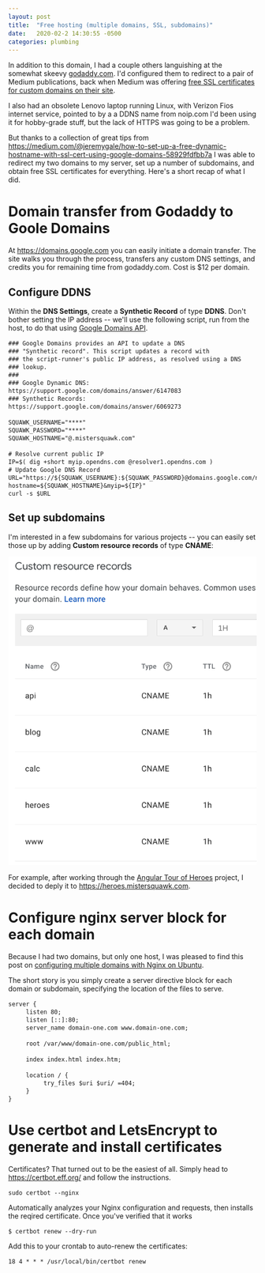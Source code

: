 ```yaml
---
layout: post
title:  "Free hosting (multiple domains, SSL, subdomains)"
date:   2020-02-2 14:30:55 -0500
categories: plumbing
---
```

In addition to this domain, I had a couple others languishing at the somewhat skeevy 
[godaddy.com](https://gizmodo.com/godaddy-sorry-we-promised-holiday-bonuses-that-was-ju-1845948766). I'd configured them to redirect to a pair of Medium publications, back
when Medium was 
offering [free SSL certificates for custom domains on their site](https://help.medium.com/hc/en-us/articles/115003053487-Custom-Domains-service-deprecation). 

I also had an obsolete Lenovo laptop running Linux, with Verizon Fios 
internet service, pointed to by a a DDNS name from noip.com I'd been using it for hobby-grade stuff, but the lack of HTTPS was going to be a problem.

But thanks to a collection of great tips from https://medium.com/@jeremygale/how-to-set-up-a-free-dynamic-hostname-with-ssl-cert-using-google-domains-58929fdfbb7a 
I was able to redirect my two domains to my server, set up a number of subdomains, and obtain free SSL certificates for everything. Here's a short recap of 
what I did.

# Domain transfer from Godaddy to Goole Domains

At https://domains.google.com you can easily initiate a domain transfer. The site walks you through the process, transfers any custom DNS settings, and credits
you for remaining time from godaddy.com. Cost is $12 per domain.

## Configure DDNS

Within the **DNS Settings**, create a **Synthetic Record** of type **DDNS**. Don't bother setting the IP address -- we'll 
use the following script, run from the host, to do that using [Google Domains API](https://support.google.com/domains/answer/6147083?hl=en).

```
### Google Domains provides an API to update a DNS
### "Synthetic record". This script updates a record with 
### the script-runner's public IP address, as resolved using a DNS
### lookup.
###
### Google Dynamic DNS: https://support.google.com/domains/answer/6147083
### Synthetic Records: https://support.google.com/domains/answer/6069273

SQUAWK_USERNAME="****"
SQUAWK_PASSWORD="****"
SQUAWK_HOSTNAME="@.mistersquawk.com"

# Resolve current public IP
IP=$( dig +short myip.opendns.com @resolver1.opendns.com )
# Update Google DNS Record
URL="https://${SQUAWK_USERNAME}:${SQUAWK_PASSWORD}@domains.google.com/nic/update?hostname=${SQUAWK_HOSTNAME}&myip=${IP}"
curl -s $URL
```

## Set up subdomains

I'm interested in a few subdomains for various projects -- you can easily set those up by adding **Custom resource records** of
type **CNAME**:
 
![CNAMES](/images/CNAMES.png)

For example, after working through the [Angular Tour of Heroes](https://angular.io/tutorial) project, I decided to deply it to
https://heroes.mistersquawk.com.

# Configure nginx server block for each domain

Because I had two domains, but only one host, I was pleased to find this post on 
[configuring multiple domains with Nginx on Ubuntu](https://www.serverlab.ca/tutorials/linux/web-servers-linux/how-to-configure-multiple-domains-with-nginx-on-ubuntu/). 

The short story is you simply create a server directive block for each domain or subdomain, specifying the location of the files to serve.

```
server {
     listen 80;
     listen [::]:80;
     server_name domain-one.com www.domain-one.com;

     root /var/www/domain-one.com/public_html;

     index index.html index.htm;

     location / {
          try_files $uri $uri/ =404;
     }
}
```

# Use certbot and LetsEncrypt to generate and install certificates

Certificates? That turned out to be the easiest of all. Simply head to https://certbot.eff.org/ and follow the instructions. 

```
sudo certbot --nginx
```

Automatically analyzes your Nginx configuration and requests, then installs the reqired certificate. Once you've verified that it works

```
$ certbot renew --dry-run
```

Add this to your crontab to auto-renew the certificates:

```
18 4 * * * /usr/local/bin/certbot renew
```

